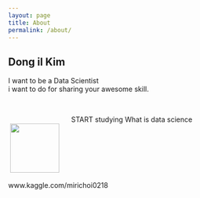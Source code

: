 ```yaml
---
layout: page
title: About
permalink: /about/
---
```


<div class="post-content">
    <h2 class="sname-main">Dong il Kim</h2>
<p> I want to be a Data Scientist <br />i want to do for sharing your awesome skill.</p>
<p><br /></p>
<center><div class="man-title">
  START studying <span class="sname">What is data science</span>
</div>
</center>
<div class="manual manual-title">
  <img src="https://user-images.githubusercontent.com/37648643/38792298-d704a194-413b-11e8-8801-6a76b4be67b8.jpg" width="100"></img>  </div>
<p> www.kaggle.com/mirichoi0218</p>
<div class="manual-content">


</div>

